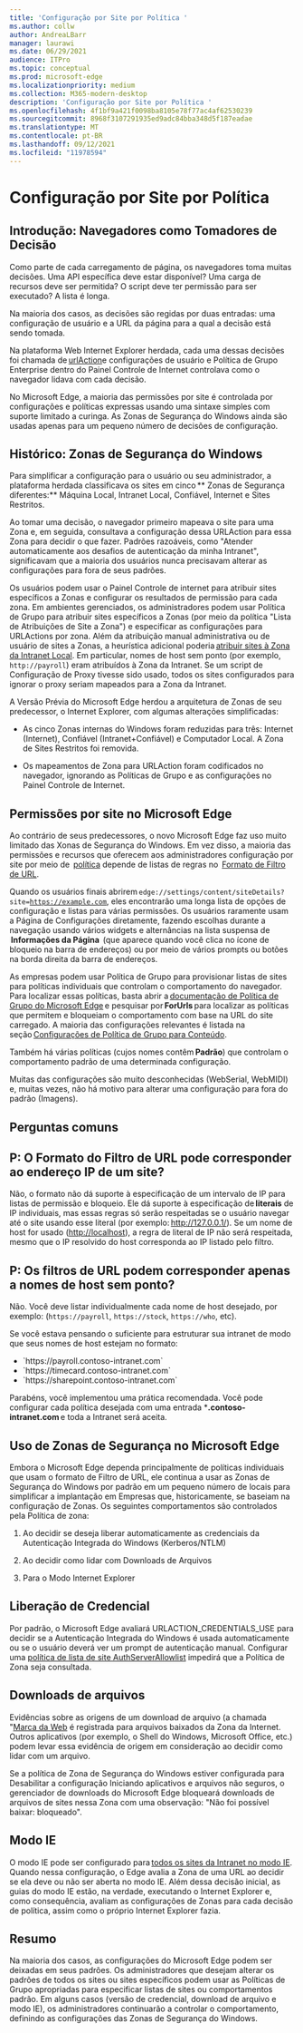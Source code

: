 ```yaml
---
title: 'Configuração por Site por Política '
ms.author: collw
author: AndreaLBarr
manager: laurawi
ms.date: 06/29/2021
audience: ITPro
ms.topic: conceptual
ms.prod: microsoft-edge
ms.localizationpriority: medium
ms.collection: M365-modern-desktop
description: 'Configuração por Site por Política '
ms.openlocfilehash: 4f1bf9a421f0098ba8105e78f77ac4af62530239
ms.sourcegitcommit: 8968f3107291935ed9adc84bba348d5f187eadae
ms.translationtype: MT
ms.contentlocale: pt-BR
ms.lasthandoff: 09/12/2021
ms.locfileid: "11978594"
---
```

# <a name="persite-configuration-by-policy"></a>Configuração por Site por Política

## <a name="introduction-browsers-as-decision-makers"></a>Introdução: Navegadores como Tomadores de Decisão

Como parte de cada carregamento de página, os navegadores toma muitas decisões. Uma API específica deve estar disponível? Uma carga de recursos deve ser permitida? O script deve ter permissão para ser executado? A lista é longa.

Na maioria dos casos, as decisões são regidas por duas entradas: uma configuração de usuário e a URL da página para a qual a decisão está sendo tomada.

Na plataforma Web Internet Explorer herdada, cada uma dessas decisões foi chamada de [urlAction](/previous-versions/windows/internet-explorer/ie-developer/platform-apis/ms537178%28v%3dvs.85%29)e configurações de usuário e Política de Grupo Enterprise dentro do Painel Controle de Internet controlava como o navegador lidava com cada decisão.  

No Microsoft Edge, a maioria das permissões por site é controlada por configurações e políticas expressas usando uma sintaxe simples com suporte limitado a curinga. As Zonas de Segurança do Windows ainda são usadas apenas para um pequeno número de decisões de configuração.

## <a name="background-windows-security-zones"></a>Histórico: Zonas de Segurança do Windows

Para simplificar a configuração para o usuário ou seu administrador, a plataforma herdada classificava os sites em cinco ** Zonas de Segurança diferentes:** Máquina Local, Intranet Local, Confiável, Internet e Sites Restritos.

Ao tomar uma decisão, o navegador primeiro mapeava o site para uma Zona e, em seguida, consultava a configuração dessa URLAction para essa Zona para decidir o que fazer. Padrões razoáveis, como "Atender automaticamente aos desafios de autenticação da minha Intranet", significavam que a maioria dos usuários nunca precisavam alterar as configurações para fora de seus padrões.

Os usuários podem usar o Painel Controle de internet para atribuir sites específicos a Zonas e configurar os resultados de permissão para cada zona. Em ambientes gerenciados, os administradores podem usar Política de Grupo para atribuir sites específicos a Zonas (por meio da política "Lista de Atribuições de Site a Zona") e especificar as configurações para URLActions por zona. Além da atribuição manual administrativa ou de usuário de sites a Zonas, a heurística adicional poderia [atribuir sites à Zona da Intranet Local](/archive/blogs/ieinternals/the-intranet-zone). Em particular, nomes de host sem ponto (por exemplo, `http://payroll`) eram atribuídos à Zona da Intranet. Se um script de Configuração de Proxy tivesse sido usado, todos os sites configurados para ignorar o proxy seriam mapeados para a Zona da Intranet.

A Versão Prévia do Microsoft Edge herdou a arquitetura de Zonas de seu predecessor, o Internet Explorer, com algumas alterações simplificadas:

- As cinco Zonas internas do Windows foram reduzidas para três: Internet (Internet), Confiável (Intranet+Confiável) e Computador Local. A Zona de Sites Restritos foi removida.

- Os mapeamentos de Zona para URLAction foram codificados no navegador, ignorando as Políticas de Grupo e as configurações no Painel Controle de Internet.

## <a name="per-site-permissions-in-the-microsoft-edge"></a>Permissões por site no Microsoft Edge

Ao contrário de seus predecessores, o novo Microsoft Edge faz uso muito limitado das Xonas de Segurança do Windows. Em vez disso, a maioria das permissões e recursos que oferecem aos administradores configuração por site por meio de  [política](/deployedge/microsoft-edge-policies) depende de listas de regras no  [Formato de Filtro de URL](/DeployEdge/edge-learnmmore-url-list-filter%20format).

Quando os usuários finais abrirem <code>edge://settings/content/siteDetails?site=https://example.com</code>, eles encontrarão uma longa lista de opções de configuração e listas para várias permissões. Os usuários raramente usam a Página de Configurações diretamente, fazendo escolhas durante a navegação usando vários widgets e alternâncias na lista suspensa de  **Informações da Página**  (que aparece quando você clica no ícone de bloqueio na barra de endereços) ou por meio de vários prompts ou botões na borda direita da barra de endereços.

As empresas podem usar Política de Grupo para provisionar listas de sites para políticas individuais que controlam o comportamento do navegador. Para localizar essas políticas, basta abrir a [documentação de Política de Grupo do Microsoft Edge](/deployedge/microsoft-edge-policies) e pesquisar por **ForUrls** para localizar as políticas que permitem e bloqueiam o comportamento com base na URL do site carregado. A maioria das configurações relevantes é listada na seção [Configurações de Política de Grupo para Conteúdo](/deployedge/microsoft-edge-policies#content-settings).

Também há várias políticas (cujos nomes contêm **Padrão**) que controlam o comportamento padrão de uma determinada configuração.

Muitas das configurações são muito desconhecidas (WebSerial, WebMIDI) e, muitas vezes, não há motivo para alterar uma configuração para fora do padrão (Imagens).

## <a name="common-questions"></a>Perguntas comuns

## <a name="q-can-the-url-filter-format-match-on-a-sites-ip-address"></a>P: O Formato do Filtro de URL pode corresponder ao endereço IP de um site?

Não, o formato não dá suporte à especificação de um intervalo de IP para listas de permissão e bloqueio. Ele dá suporte à especificação de **literais** de IP individuais, mas essas regras só serão respeitadas se o usuário navegar até o site usando esse literal (por exemplo: <http://127.0.0.1/>). Se um nome de host for usado (<http://localhost>), a regra de literal de IP não será respeitada, mesmo que o IP resolvido do host corresponda ao IP listado pelo filtro.

## <a name="q-can-url-filters-matchjustdotless-host-names"></a>P: Os filtros de URL podem corresponder apenas a nomes de host sem ponto?

Não. Você deve listar individualmente cada nome de host desejado, por exemplo: (`https://payroll`, `https://stock`, `https://who`, etc).

Se você estava pensando o suficiente para estruturar sua intranet de modo que seus nomes de host estejam no formato:

- <div style="display: inline">`https://payroll.contoso-intranet.com`</div>

- <div style="display: inline">`https://timecard.contoso-intranet.com`</div>

- <div style="display: inline">`https://sharepoint.contoso-intranet.com`</div>

Parabéns, você implementou uma prática recomendada. Você pode configurar cada política desejada com uma entrada ***.contoso-intranet.com** e toda a Intranet será aceita.

## <a name="use-of-security-zones-inthe-microsoft-edge"></a>Uso de Zonas de Segurança no Microsoft Edge

Embora o Microsoft Edge dependa principalmente de políticas individuais que usam o formato de Filtro de URL, ele continua a usar as Zonas de Segurança do Windows por padrão em um pequeno número de locais para simplificar a implantação em Empresas que, historicamente, se baseiam na configuração de Zonas. Os seguintes comportamentos são controlados pela Política de zona:

1. Ao decidir se deseja liberar automaticamente as credenciais da Autenticação Integrada do Windows (Kerberos/NTLM)

2. Ao decidir como lidar com Downloads de Arquivos

3. Para o Modo Internet Explorer

## <a name="credential-release"></a>Liberação de Credencial

Por padrão, o Microsoft Edge avaliará URLACTION_CREDENTIALS_USE para decidir se a Autenticação Integrada do Windows é usada automaticamente ou se o usuário deverá ver um prompt de autenticação manual. Configurar uma [política de lista de site AuthServerAllowlist](/deployedge/microsoft-edge-policies#authserverallowlist) impedirá que a Política de Zona seja consultada.

## <a name="file-downloads"></a>Downloads de arquivos

Evidências sobre as origens de um download de arquivo (a chamada "[Marca da Web](https://textslashplain.com/2016/04/04/downloads-and-the-mark-of-the-web/) é registrada para arquivos baixados da Zona da Internet. Outros aplicativos (por exemplo, o Shell do Windows, Microsoft Office, etc.) podem levar essa evidência de origem em consideração ao decidir como lidar com um arquivo.

Se a política de Zona de Segurança do Windows estiver configurada para Desabilitar a configuração Iniciando aplicativos e arquivos não seguros, o gerenciador de downloads do Microsoft Edge bloqueará downloads de arquivos de sites nessa Zona com uma observação: "Não foi possível baixar: bloqueado".  

## <a name="ie-mode"></a>Modo IE

O modo IE pode ser configurado para [todos os sites da Intranet no modo IE](/deployedge/edge-ie-mode#configure-all-intranet-sites). Quando nessa configuração, o Edge avalia a Zona de uma URL ao decidir se ela deve ou não ser aberta no modo IE. Além dessa decisão inicial, as guias do modo IE estão, na verdade, executando o Internet Explorer e, como consequência, avaliam as configurações de Zonas para cada decisão de política, assim como o próprio Internet Explorer fazia.

## <a name="summary"></a>Resumo

Na maioria dos casos, as configurações do Microsoft Edge podem ser deixadas em seus padrões. Os administradores que desejam alterar os padrões de todos os sites ou sites específicos podem usar as Políticas de Grupo apropriadas para especificar listas de sites ou comportamentos padrão. Em alguns casos (versão de credencial, download de arquivo e modo IE), os administradores continuarão a controlar o comportamento, definindo as configurações das Zonas de Segurança do Windows.
